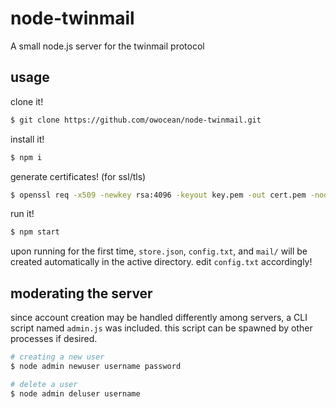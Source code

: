 # node-twinmail
A small node.js server for the twinmail protocol

## usage
clone it!
```sh
$ git clone https://github.com/owocean/node-twinmail.git
```
install it!
```sh
$ npm i
```
generate certificates! (for ssl/tls)
```sh
$ openssl req -x509 -newkey rsa:4096 -keyout key.pem -out cert.pem -nodes -days 365
```
run it!
```sh
$ npm start
```
upon running for the first time, `store.json`, `config.txt`, and `mail/` will be created automatically in the active directory. edit `config.txt` accordingly!

## moderating the server
since account creation may be handled differently among servers, a CLI script named `admin.js` was included. this script can be spawned by other processes if desired.
```sh
# creating a new user
$ node admin newuser username password

# delete a user
$ node admin deluser username
```
